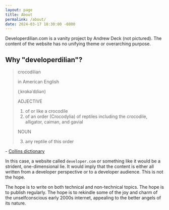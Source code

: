 ```yaml
---
layout: page
title: About
permalink: /about/
date: 2024-03-17 18:30:00 -0800
---
```


Developerdilian.com is a vanity project by Andrew Deck (not pictured).
The content of the website has no unifying theme or overarching purpose.

## Why "developerdilian"?

> crocodilian
>
> in American English
>
> (ˌkrɑkəˈdɪliən)
> 
> ADJECTIVE
> 1.  of or like a crocodile
> 2.  of an order (Crocodylia) of reptiles including the crocodile, alligator, caiman, and gavial
>
>NOUN
>
> 3.  any reptile of this order

\- [Collins dictionary][]

In this case, a website called `developer.com` or something like it would be a strident, one-dimensional lie.
It would imply that the content is either all written from a developer perspective or to a developer audience.
This is not the hope.

The hope is to write on both technical and non-technical topics.
The hope is to publish regularly.
The hope is to rekindle some of the joy and charm of the unselfconscious early 2000s internet, appealing to the better angels of its nature.

[Collins dictionary]: https://www.collinsdictionary.com/us/dictionary/english/crocodilian


